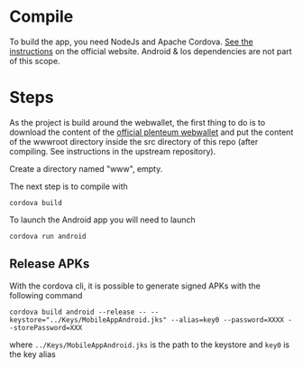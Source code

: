# Compile
To build the app, you need NodeJs and Apache Cordova. [See the instructions](https://cordova.apache.org/docs/en/latest/guide/cli/) on the official website.
Android & Ios dependencies are not part of this scope.

# Steps
As the project is build around the webwallet, the first thing to do is to download the content of the [official plenteum webwallet](https://github.com/plenteum/plenteum-webwallet-js)
and put the content of the wwwroot directory inside the src directory of this repo (after compiling. See instructions in the upstream repository).

Create a directory named "www", empty.

The next step is to compile with 
```
cordova build
```

To launch the Android app you will need to launch
```
cordova run android
```

## Release APKs
With the cordova cli, it is possible to generate signed APKs with the following command 
```
cordova build android --release -- --keystore="../Keys/MobileAppAndroid.jks" --alias=key0 --password=XXXX --storePassword=XXX
```
where ```../Keys/MobileAppAndroid.jks``` is the path to the keystore and ```key0``` is the key alias